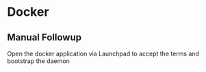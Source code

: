 # Docker

## Manual Followup

Open the docker application via Launchpad to accept the terms and bootstrap the
daemon
